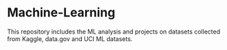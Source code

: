 # Machine-Learning
This repository includes the ML analysis and projects on datasets collected from Kaggle, data.gov and UCI ML datasets.
